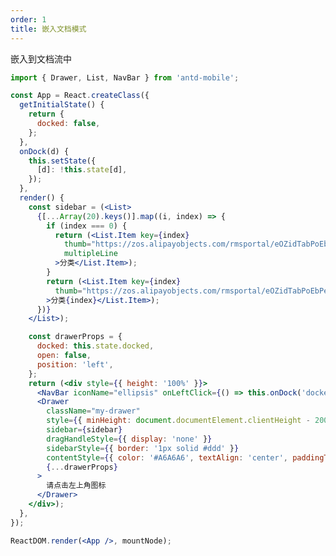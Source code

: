 ```yaml
---
order: 1
title: 嵌入文档模式
---
```


嵌入到文档流中


````jsx
import { Drawer, List, NavBar } from 'antd-mobile';

const App = React.createClass({
  getInitialState() {
    return {
      docked: false,
    };
  },
  onDock(d) {
    this.setState({
      [d]: !this.state[d],
    });
  },
  render() {
    const sidebar = (<List>
      {[...Array(20).keys()].map((i, index) => {
        if (index === 0) {
          return (<List.Item key={index}
            thumb="https://zos.alipayobjects.com/rmsportal/eOZidTabPoEbPeU.png"
            multipleLine
          >分类</List.Item>);
        }
        return (<List.Item key={index}
          thumb="https://zos.alipayobjects.com/rmsportal/eOZidTabPoEbPeU.png"
        >分类{index}</List.Item>);
      })}
    </List>);

    const drawerProps = {
      docked: this.state.docked,
      open: false,
      position: 'left',
    };
    return (<div style={{ height: '100%' }}>
      <NavBar iconName="ellipsis" onLeftClick={() => this.onDock('docked')}>嵌入文档</NavBar>
      <Drawer
        className="my-drawer"
        style={{ minHeight: document.documentElement.clientHeight - 200 }}
        sidebar={sidebar}
        dragHandleStyle={{ display: 'none' }}
        sidebarStyle={{ border: '1px solid #ddd' }}
        contentStyle={{ color: '#A6A6A6', textAlign: 'center', paddingTop: 42 }}
        {...drawerProps}
      >
        请点击左上角图标
      </Drawer>
    </div>);
  },
});

ReactDOM.render(<App />, mountNode);
````

<style>
.my-drawer {
  position: relative;
  overflow: auto;
}
.my-drawer .am-drawer-sidebar {
  max-width: 4.6rem;
  background-color: #fff;
  overflow: auto;
}
.my-drawer .am-drawer-sidebar .am-list {
  padding: 0;
}
</style>
